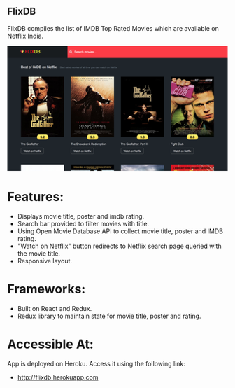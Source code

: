 ## FlixDB

FlixDB compiles the list of IMDB Top Rated Movies which are available on Netflix India.

![Alt text](/public/images/flixdb.png?raw=true "flixdb")

# Features:
- Displays movie title, poster and imdb rating.
- Search bar provided to filter movies with title.
- Using Open Movie Database API to collect movie title, poster and IMDB rating.
- "Watch on Netflix" button redirects to Netflix search page queried with the movie title.
- Responsive layout.

# Frameworks:
- Built on React and Redux.
- Redux library to maintain state for movie title, poster and rating.

# Accessible At:
App is deployed on Heroku. Access it using the following link:

* http://flixdb.herokuapp.com
